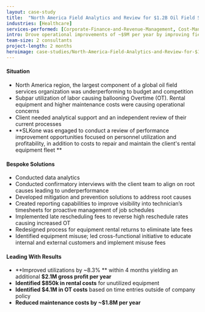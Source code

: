 ```yaml
---
layout: case-study
title:  "North America Field Analytics and Review for $1.2B Oil Field Services Organization​"
industries: [Healthcare]
services-performed: [Corporate-Finance-and-Revenue-Management, Cost-Management, Financial-Analytics, Performance-Improvement]
intro: Drove operational improvements of ~$9M per year by improving field labor utilization and reducing equipment maintenance and rental costs
team-size: 2 consultants
project-length: 2 months
heroimage: case-studies/North-America-Field-Analytics-and-Review-for-$1.2B-Oil-Field-Services-Organization.jpg
---
```


#### Situation
- North America region, the largest component of a global oil field services organization was underperforming to budget and competition​
- Subpar utilization of labor causing ballooning Overtime (OT). Rental equipment and higher maintenance costs were causing operational concerns​
- Client needed analytical support and an independent review of their current processes​
- **SLKone was engaged to conduct a review of performance improvement opportunities focused on personnel utilization and profitability, in addition to costs to repair and maintain the client's rental equipment fleet
**

#### Bespoke Solutions
- Conducted data analytics​
- Conducted confirmatory interviews with the client team to align on root causes leading to underperformance​
- Developed mitigation and prevention solutions to address root causes​
- Created reporting capabilities to improve visibility into technician’s timesheets for proactive management of job schedules​
- Implemented late rescheduling fees to reverse high reschedule rates causing increased OT​
- Redesigned process for equipment rental returns to eliminate late fees​
- Identified equipment misuse; led cross-functional initiative to educate internal and external customers and implement misuse fees

#### Leading With Results
- **Improved utilizations by ~8.3% ** within 4 months yielding an additional **$2.1M gross profit per year​**
- **Identified $850k in rental costs** for unutilized equipment​
- **Identified $4.1M in OT costs** based on time entries outside of company policy​
- **Reduced maintenance costs by ~$1.8M per year**
